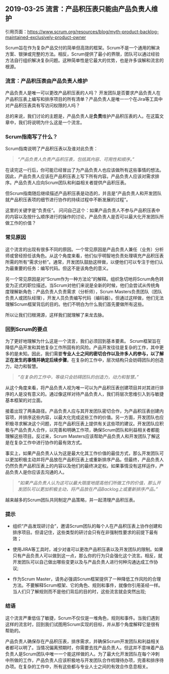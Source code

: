 ## 2019-03-25 流言：产品积压表只能由产品负责人维护



引用页面：https://www.scrum.org/resources/blog/myth-product-backlog-maintained-exclusively-product-owner

Scrum旨在作为复杂产品交付的简单但高效的框架。Scrum不是一个通用的解决方案、银弹或完整的方法。相反，Scrum提供了最小的界限，团队可以通过经验方法自行组织解决复杂问题。这种简单性是它最大的优势，也是许多误解和流言的根源。

### 流言：产品积压表由产品负责人维护

产品负责人是唯一可以更改产品积压表的人吗？ 开发团队是否要求产品负责人在产品积压表上编写和排序项目的所有清单？产品负责人是唯一一个在Jira等工具中对产品积压表具有写访问权限的人吗？

总的来说，我们讨论的主题是，产品负责人是**负责**维护产品积压表的人。在这篇文章中，我们将说明为什么这是一个流言。

### Scrum指南写了什么？

Scrum指南说明了产品积压表以及谁对此负责：

> *“产品负责人负责产品积压表，包括其内容、可用性和顺序。”*

在读完这一行后，你可能已经冒出了为产品负责人也应该做所有这些事情的想法。因此，产品负责人应该在产品积压表上写下所有内容。产品负责人应该对需求排序。产品负责人应向Scrum团队和利益相关者提供产品积压表。

但Scrum指南随后继续描述产品积压表是动态的，并且是“产品负责人和开发团队就产品积压表项的细节进行协作的持续过程中不断发展的过程”。

这里的关键字是“负责任”。 问问自己这个：如果产品负责人不参与产品积压表中的内容以及按什么顺序进行的操作的讨论，产品负责人是否可以最大化开发团队所做工作的价值？

### 常见原因

这个流言的出现有很多不同的原因。一个常见原因是产品负责人兼任（业务）分析师或曾经担任该角色。从这个角度来看，他们似乎明智地负责处理填充产品积压表所需的所有“需求分析”。通常，开发团队鼓励这样做，以便他们可以专注于他们认为最重要的任务：编写代码。但这不是该角色的意义。

另一个常见原因是对“Scrum作为一种方法论”的解释。组织急切地将Scrum角色转变为正式的职位描述。当Scrum对他们来说是全新的时候，他们会尝试从传统角度理解新角色：产品负责人负责需求（分析师），Scrum Masters负责团队（团队负责人或团队经理），开发人员负责编写代码（编码器）。但通过这样做，他们无法理解Scrum框架背后的目的。他们不明白为什么我们首先要做所有这些。

所以让我们归根溯源，这样我们就理解了来龙去脉。

### 回到Scrum的要点

为了更好地理解为什么这是一个流言，我们必须回到基本要素。 Scrum框架旨在降低产品开发和其他复杂工作所固有的风险。产品开发往往是复杂的工作，其中更多的是未知。因此，我们需要**专业人士之间的密切合作以及许多人的参与，以了解正在发生的事情并确定后续步骤**。在复杂的工作中，层次结构只会妨碍团队的创造力，动力和智慧。

> *“在复杂的工作中，等级只会妨碍团队的创造力，动力和智慧。”*

从这个角度来看，将产品负责人视为唯一可以为产品积压表创建项目并对其进行排序的人是没有意义的。通过像这样对待产品负责人，我们将层次思维引入到与敏捷基本框架的对立面。

接着出现了两条路径。产品负责人应与其开发团队密切合作，为产品积压表创建内容项，并排序这些内容，以最大化完成这些工作的价值。另一方面，开发团队也应积极寻求解决这个问题，并在产品积压表上提供有关这些项的建议。开发团队应积极与产品负责人合作，以完善和明确工作项，确保Scrum团队和利益相关者都能理解这些项目。反过来，Scrum Masters应该帮助产品负责人和开发团队了解这是在复杂工作中进行协作的最有效方式。

事实上，如果产品负责人认为这是最大化其工作价值的最佳方式，那么开发团队可以更加积极主动并将产品放在产品积压表上或重新排序产品。但最终，产品负责人仍然负责产品积压表上的内容以及他们的最终决定权。如果事情没有这样运作，产品负责人是你应该去沟通的人。

> *“如果产品负责人认为这可以最大限度地提高他们所做工作的价值，那么开发团队可以更加积极主动，将产品放在产品Backlog上或重新排序产品。”*

越来越多的Scrum团队共同制定产品策略，并一起清理产品积压表。

### 提示

- 组织“产品发现研讨会”，邀请Scrum团队的每个人在产品积压表上协作创建和排序项目。但请记住，这些类型的研讨会只有在非强制性要求的前提下最有效；

- 使用JIRA等工具时，减少对谁可以更改产品积压表以及开发团队的限制。如果只有产品负责人可以做到这一点，那么你的行为只会强化这个流言。相反，就开发团队可以自己做出哪些变更以及与产品负责人进行何种沟通达成工作协议;
- 作为Scrum Master，请务必强调Scrum框架提供了一种降低工作风险的合理方法。不要解释Scrum框架、它的角色、规则和事件，就像你引用圣经一样。当人们只了解规则而不是他们背后的目的时，这些流言就会突然出现;

### 结语

这个流言严重低估了敏捷，Scrum不仅仅是一堆角色，规则和事件。当我们遇到这样的流言时，回到我们试图用Scrum实现的目标，并从那个角度解释它是很有帮助的。

产品负责人确保存在产品积压表，排序需求，并确保Scrum开发团队和利益相关者都可以明了。当情况偏离预期时，你需要去找产品负责人。但这并不意味着产品负责人是Scrum团队中唯一一个能这样做的人。为了最大化开发团队在每个冲刺中所做的工作，产品负责人应该积极地与开发团队合作梳理待办项，完善和排序待办项。在复杂的工作中，所有这些都与专业人士之间的有效合作息息相关。